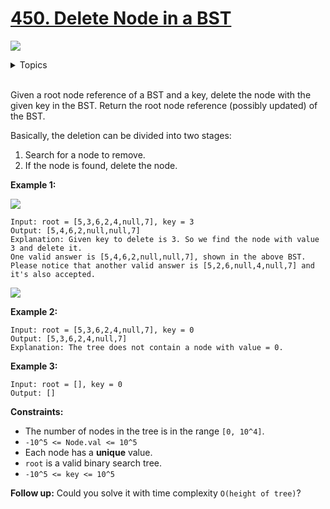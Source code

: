 # [450. Delete Node in a BST](https://leetcode.cn/problems/delete-node-in-a-bst/)

![](https://img.shields.io/badge/Difficulty-Medium-F8AF40.svg)

<details>
<summary>Topics</summary>

* [`Binary Tree`](https://leetcode.com/tag/binary-tree/)
* [`Binary Search Tree`](https://leetcode.com/tag/binary-search-tree/)
* [`Tree`](https://leetcode.com/tag/tree/)

</details>
<br />

Given a root node reference of a BST and a key, delete the node with the given key in the BST. Return the root node reference (possibly updated) of the BST.

Basically, the deletion can be divided into two stages:

  1. Search for a node to remove.
  2. If the node is found, delete the node.

**Example 1:**

![](https://assets.leetcode.com/uploads/2020/09/04/del_node_1.jpg)

    Input: root = [5,3,6,2,4,null,7], key = 3
    Output: [5,4,6,2,null,null,7]
    Explanation: Given key to delete is 3. So we find the node with value 3 and delete it.
    One valid answer is [5,4,6,2,null,null,7], shown in the above BST.
    Please notice that another valid answer is [5,2,6,null,4,null,7] and it's also accepted.

![](https://assets.leetcode.com/uploads/2020/09/04/del_node_supp.jpg)

**Example 2:**

    Input: root = [5,3,6,2,4,null,7], key = 0
    Output: [5,3,6,2,4,null,7]
    Explanation: The tree does not contain a node with value = 0.

**Example 3:**

    Input: root = [], key = 0
    Output: []

**Constraints:**

 + The number of nodes in the tree is in the range `[0, 10^4]`.
 + `-10^5 <= Node.val <= 10^5`
 + Each node has a **unique** value.
 + `root` is a valid binary search tree.
 + `-10^5 <= key <= 10^5`
 

**Follow up:** Could you solve it with time complexity `O(height of tree)`?
